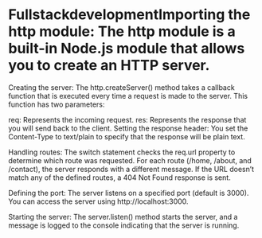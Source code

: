 # FullstackdevelopmentImporting the http module: The http module is a built-in Node.js module that allows you to create an HTTP server.

Creating the server: The http.createServer() method takes a callback function that is executed every time a request is made to the server. This function has two parameters:

req: Represents the incoming request.
res: Represents the response that you will send back to the client.
Setting the response header: You set the Content-Type to text/plain to specify that the response will be plain text.

Handling routes: The switch statement checks the req.url property to determine which route was requested. For each route (/home, /about, and /contact), the server responds with a different message. If the URL doesn’t match any of the defined routes, a 404 Not Found response is sent.

Defining the port: The server listens on a specified port (default is 3000). You can access the server using http://localhost:3000.

Starting the server: The server.listen() method starts the server, and a message is logged to the console indicating that the server is running.
